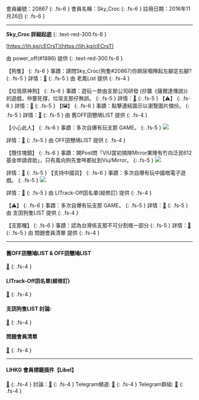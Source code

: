 會員編號：20867
{: .fs-6 }
會員名稱：Sky_Croc
{: .fs-6 }
註冊日期：2016年11月26日
{: .fs-6 }

---

<div class="code-example" markdown="1">

**Sky_Croc 詳細起底**
{: .text-red-300.fs-8 }

[https://lih.kg/cECrsT](https://lih.kg/cECrsT)

由 power_off(#1886) 提供
{: .text-red-300.fs-6 }

</div>
<div class="code-example" markdown="1">

【狗隻】
{: .fs-6 }
事蹟：請問Sky_Croc(狗隻#20867)你屙尿嗰陣起左腳定右腳?
{: .fs-5 }
詳情：[🔗](https://lih.kg/2227728)
{: .fs-5 }
由 老鳳List 提供
{: .fs-4 }

</div>
<div class="code-example" markdown="1">

【垃圾原神狗】
{: .fs-6 }
事蹟：遊玩一款由支那公司研發 (抄襲《薩爾達傳說》) 的遊戲，仲要死撐，垃圾支那仔無誤。
{: .fs-5 }
詳情：[🔗](https://lih.kg/qQmbhmX)
{: .fs-5 }
【⚠️】
{: .fs-6 }
詳情：[🔗](https://lih.kg/qQmbioX)
{: .fs-5 }
【🖼️】
{: .fs-6 }
事蹟：點擊連結圖示以瀏覽圖片備份。
{: .fs-5 }
詳情：[🔗](https://filedn.eu/l9Hq1YKLkJ4m0VSXcdcfUaJ/LIHKG_on99/on9_son_2020/20867)
{: .fs-5 }
由 舊OFF囝戇鳩LIST 提供
{: .fs-4 }

</div>
<div class="code-example" markdown="1">

【小心此人】
{: .fs-6 }
事蹟：多次自爆有玩支那 GAME。
{: .fs-5 }
![](https://filedn.eu/l9Hq1YKLkJ4m0VSXcdcfUaJ/LIHKG_on99/on9_jai/20867/20867.1_.png)


詳情：[🔗](https://lih.kg/2368221)
{: .fs-5 }
由 OFF囝戇鳩LIST 提供
{: .fs-4 }

</div>
<div class="code-example" markdown="1">

【攬住塊鏡】
{: .fs-6 }
事蹟：開Post問「VIU當初搞隊Mirror果陣有冇向泛民612基金申請資助」，只有風向狗先會咩都扯到Viu/Mirror。
{: .fs-5 }
![](https://na.cx/i/r0rLZY4.png)


詳情：[🔗](https://lih.kg/2672415)
{: .fs-5 }
【支持中國貨】
{: .fs-6 }
事蹟：多次自爆有玩中國嘅電子遊戲。
{: .fs-5 }
![](https://filedn.eu/l9Hq1YKLkJ4m0VSXcdcfUaJ/LIHKG_on99/on9_jai/20867/20867.1_.png)


詳情：[🔗](https://lih.kg/2368221)
{: .fs-5 }
由 LITrack-Off囝名單(經修訂) 提供
{: .fs-4 }

</div>
<div class="code-example" markdown="1">

【⚠️】
{: .fs-6 }
事蹟：多次自爆有玩支那 GAME。
{: .fs-5 }
詳情：[🔗](https://lih.kg/2368221)
{: .fs-5 }
由 支囝狗隻LIST 提供
{: .fs-4 }

</div>
<div class="code-example" markdown="1">

【支那種】
{: .fs-6 }
事蹟：認為台灣係支那不可分割嘅一部分
{: .fs-5 }
詳情：[🔗](https://lih.kg/2901575)
{: .fs-5 }
由 問題會員清單 提供
{: .fs-4 }

</div>

---

#### 舊OFF囝戇鳩LIST & OFF囝戇鳩LIST 
[🔗](https://bit.ly/lihkg_on9_list)
{: .fs-4 }
#### LITrack-Off囝名單(經修訂)
[🔗](http://tiny.cc/LITrack_GS)
{: .fs-4 }
#### 支囝狗隻LIST 討論: 
[🔗](https://lih.kg/2908480)
{: .fs-4 }
#### 問題會員清單
[🔗](https://github.com/V4KFDgEw8T/rccnmlhnzv)
{: .fs-4 }

---

#### LIHKG 會員標籤插件【Libel】
[🔗](https://kitce.github.io/libel)
{: .fs-4 }
討論：[🔗](https://lih.kg/2841778)
{: .fs-4 }
Telegram頻道: [🔗](https://t.me/LibelOfficialChannel)
{: .fs-4 }
Telegram群組: [🔗](https://t.me/LibelOfficialGroup)
{: .fs-4 }
